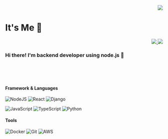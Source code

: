 <div align="right">
  <img src="https://komarev.com/ghpvc/?username=HwanSu-K&label=PROFILE+VIEWS&color=ff6565"/>
</div> 

# It's Me 🐻

<div align="right">
  <a href='https://blog.kumas.dev/' target='_blank' >
    <img src="https://img.shields.io/badge/Blog-ff5722?style=for-the-badge&logo=Blogger&logoColor=white&link=https://blog.kumas.dev/"/>
  </a>
  <a href='mailto:dev@kumas.dev' target='_blank'>
    <img src="https://img.shields.io/badge/hs@kumas.dev-d14836?style=for-the-badge&logo=Mail.Ru&logoColor=white&link=mailto:hs@kumas.dev"/>
  </a>
</div>

### Hi there! I'm backend developer using node.js 👋

<br><br><br>

#### Framework & Languages

![NodeJS](https://img.shields.io/badge/node.js-6DA55F?style=for-the-badge&logo=node.js&logoColor=white)
![React](https://img.shields.io/badge/react-%2320232a.svg?style=for-the-badge&logo=react&logoColor=%2361DAFB)
![Django](https://img.shields.io/badge/django-%23092E20.svg?style=for-the-badge&logo=django&logoColor=white)


![JavaScript](https://img.shields.io/badge/javascript-%23323330.svg?style=for-the-badge&logo=javascript&logoColor=%23F7DF1E)
![TypeScript](https://img.shields.io/badge/typescript-%23007ACC.svg?style=for-the-badge&logo=typescript&logoColor=white)
![Python](https://img.shields.io/badge/python-3670A0?style=for-the-badge&logo=python&logoColor=ffdd54)

#### Tools

![Docker](https://img.shields.io/badge/docker-%230db7ed.svg?style=for-the-badge&logo=docker&logoColor=white)
![Git](https://img.shields.io/badge/git-%23F05033.svg?style=for-the-badge&logo=git&logoColor=white)
![AWS](https://img.shields.io/badge/AWS-%23FF9900.svg?style=for-the-badge&logo=amazon-aws&logoColor=white)


